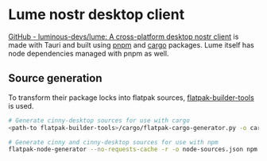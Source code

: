 # Lume nostr desktop client
[GitHub - luminous-devs/lume: A cross-platform desktop nostr client](https://github.com/luminous-devs/lume) is made with Tauri and built using [pnpm](https://pnpm.io) and [cargo](https://doc.rust-lang.org/cargo/) packages.
Lume itself has node dependencies managed with pnpm as well.

## Source generation
To transform their package locks into flatpak sources, [flatpak-builder-tools](https://github.com/flatpak/flatpak-builder-tools) is used.

```sh
# Generate cinny-desktop sources for use with cargo
<path-to flatpak-builder-tools>/cargo/flatpak-cargo-generator.py -o cargo-sources.json <path-to cinny-desktop>/src-tauri/Cargo.lock

# Generate cinny and cinny-desktop sources for use with npm
flatpak-node-generator --no-requests-cache -r -o node-sources.json npm <path-to cinny-desktop>/package-lock.json
```
